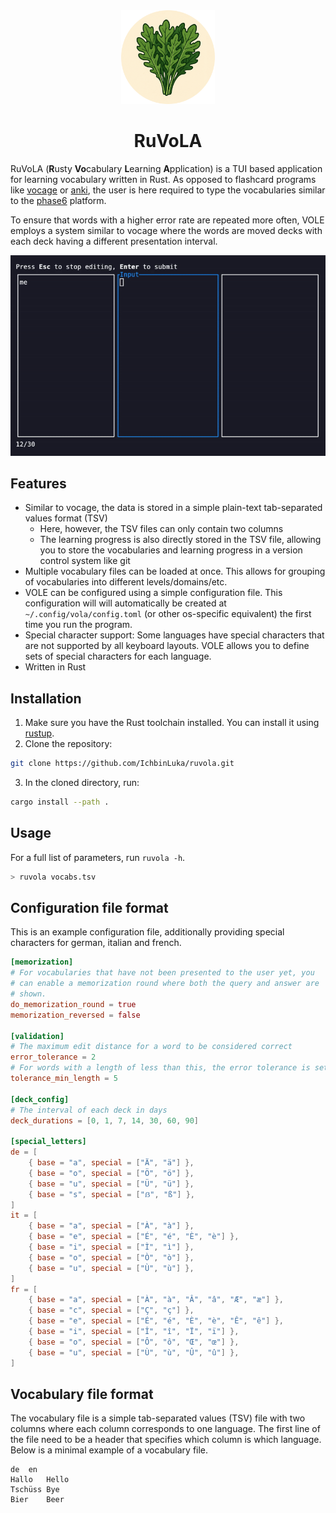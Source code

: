<center>
<img src="assets/logo.png" alt="RuVoLA Logo" width="150"/>
<h1>RuVoLA</h1>
</center>


RuVoLA (**R**usty **Vo**cabulary **L**earning **A**pplication) is a TUI based application for learning vocabulary written in Rust. As opposed to flashcard programs like [vocage](https://github.com/proycon/vocage) or [anki](https://apps.ankiweb.net/), the user is here required to type the vocabularies similar to the [phase6](https://www.phase-6.de/) platform. 

To ensure that words with a higher error rate are repeated more often, VOLE employs a system similar to vocage where the words are moved decks with each deck having a different presentation interval. 

![Example usage of RuVoLA](assets/showcase.gif)

## Features
- Similar to vocage, the data is stored in a simple plain-text tab-separated values format (TSV)
    - Here, however, the TSV files can only contain two columns
    - The learning progress is also directly stored in the TSV file, allowing you to store the vocabularies and learning progress in a version control system like git
- Multiple vocabulary files can be loaded at once. This allows for grouping of vocabularies into different levels/domains/etc.
- VOLE can be configured using a simple configuration file. This configuration will will automatically be created at `~/.config/vola/config.toml` (or other os-specific equivalent) the first time you run the program.
- Special character support: Some languages have special characters that are not supported by all keyboard layouts. VOLE allows you to define sets of special characters for each language.
- Written in Rust

## Installation
1. Make sure you have the Rust toolchain installed. You can install it using [rustup](https://rustup.rs/).
2. Clone the repository:
```bash
git clone https://github.com/IchbinLuka/ruvola.git
```
3. In the cloned directory, run:
```bash
cargo install --path .
```

## Usage
For a full list of parameters, run `ruvola -h`.
```bash
> ruvola vocabs.tsv
```

## Configuration file format
This is an example configuration file, additionally providing special characters for german, italian and french. 

```toml
[memorization]
# For vocabularies that have not been presented to the user yet, you
# can enable a memorization round where both the query and answer are
# shown.
do_memorization_round = true
memorization_reversed = false

[validation]
# The maximum edit distance for a word to be considered correct
error_tolerance = 2
# For words with a length of less than this, the error tolerance is set to 0
tolerance_min_length = 5

[deck_config]
# The interval of each deck in days
deck_durations = [0, 1, 7, 14, 30, 60, 90]

[special_letters]
de = [
    { base = "a", special = ["Ä", "ä"] }, 
    { base = "o", special = ["Ö", "ö"] },
    { base = "u", special = ["Ü", "ü"] },
    { base = "s", special = ["ẞ", "ß"] },
]
it = [
    { base = "a", special = ["À", "à"] },
    { base = "e", special = ["É", "é", "È", "è"] },
    { base = "i", special = ["Ì", "ì"] },
    { base = "o", special = ["Ò", "ò"] },
    { base = "u", special = ["Ù", "ù"] },
]
fr = [
    { base = "a", special = ["À", "à", "Â", "â", "Æ", "æ"] },
    { base = "c", special = ["Ç", "ç"] },
    { base = "e", special = ["É", "é", "È", "è", "Ê", "ê"] },
    { base = "i", special = ["Î", "î", "Ï", "ï"] },
    { base = "o", special = ["Ô", "ô", "Œ", "œ"] },
    { base = "u", special = ["Ù", "ù", "Û", "û"] },
]
```

## Vocabulary file format
The vocabulary file is a simple tab-separated values (TSV) file with two columns where each column corresponds to one language. The first line of the file need to be a header that specifies which column is which language. Below is a minimal example of a vocabulary file. 
```tsv
de	en
Hallo	Hello
Tschüss	Bye
Bier	Beer
```
